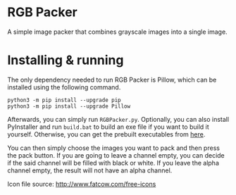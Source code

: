 # RGB Packer
A simple image packer that combines grayscale images into a single image.

# Installing & running
The only dependency needed to run RGB Packer is Pillow, which can be installed using the following command.
```
python3 -m pip install --upgrade pip
python3 -m pip install --upgrade Pillow
```

Afterwards, you can simply run `RGBPacker.py`. Optionally, you can also install PyInstaller and run `build.bat` to build an exe file if you want to build it yourself. Otherwise, you can get the prebuilt executables from [here](https://github.com/myuce/RGBPacker/releases).

You can then simply choose the images you want to pack and then press the pack button. If you are going to leave a channel empty, you can decide if the said channel will be filled with black or white. If you leave the alpha channel empty, the result will not have an alpha channel.

Icon file source: http://www.fatcow.com/free-icons